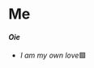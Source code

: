 # Me

 #### *Oie*
-  *I am my own love*:green_square:
<!---
Matthesaline/Matthesaline is a ✨ special ✨ repository because its `README.md` (this file) appears on your GitHub profile.
You can click the Preview link to take a look at your changes.
--->
